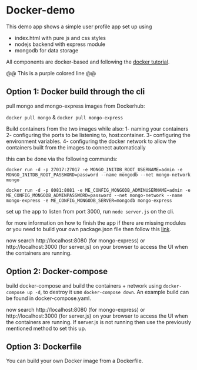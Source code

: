 # Docker-demo

This demo app shows a simple user profile app set up using 
- index.html with pure js and css styles
- nodejs backend with express module
- mongodb for data storage

All components are docker-based and following the [docker tutorial](https://www.youtube.com/watch?v=3c-iBn73dDE&t=3371s).

@@ This is a purple colored line @@
## Option 1: Docker build through the cli 


pull mongo and mongo-express images from Dockerhub:

`docker pull mongo` & `docker pull mongo-express`

Build containers from the two images while also: 
    1- naming your containers
    2- configuring the ports to be listening to, host:container.
    3- configuring the environment variables.
    4- configuring the docker network to allow the containers built from the images to connect automatically

this can be done via the following commands:

`docker run -d -p 27017:27017 -e MONGO_INITDB_ROOT_USERNAME=admin -e MONGO_INITDB_ROOT_PASSWORD=password --name mongodb --net mongo-network mongo` 

`docker run -d -p 8081:8081 -e ME_CONFIG_MONGODB_ADMINUSERNAME=admin -e ME_CONFIG_MONGODB_ADMINPASSWORD=password --net mongo-network --name mongo-express -e ME_CONFIG_MONGODB_SERVER=mongodb mongo-express`

set up the app to listen from port 3000, run `node server.js` on the cli.


for more information on how to finish the app if there are missing modules or you need to build your own package.json file then follow this [link](https://expressjs.com/en/starter/installing.html).


now search http://localhost:8080 (for mongo-express) or http://localhost:3000 (for server.js) on your browser to access the UI when the containers are running.

## Option 2: Docker-compose

build docker-compose and build the containers + network using `docker-compose up -d`, to destroy it use `docker-compose down`. An example build can be found in docker-compose.yaml.

now search http://localhost:8080 (for mongo-express) or http://localhost:3000 (for server.js) on your browser to access the UI when the containers are running. If server.js is not running then use the previously mentioned method to set this up.

## Option 3: Dockerfile

You can build your own Docker image from a Dockerfile.